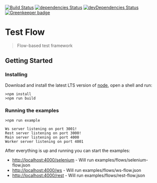 [![Build Status](https://travis-ci.org/leandrogaspar/test-flow.svg?branch=master)](https://travis-ci.org/leandrogaspar/test-flow)
[![dependencies Status](https://david-dm.org/leandrogaspar/test-flow/status.svg)](https://david-dm.org/leandrogaspar/test-flow)
[![devDependencies Status](https://david-dm.org/leandrogaspar/test-flow/dev-status.svg)](https://david-dm.org/leandrogaspar/test-flow?type=dev)
[![Greenkeeper badge](https://badges.greenkeeper.io/leandrogaspar/test-flow.svg)](https://greenkeeper.io/)

# Test Flow
> Flow-based test framework

## Getting Started

### Installing
Download and install the latest LTS version of [node](https://nodejs.org/en/download/), open a shell and run: 

```shell
>npm install
>npm run build
```

### Running the examples

```shell
>npm run example

Ws server listening on port 3001!
Rest server listening on port 3000!
Main server listening on port 4000
Worker server listening on port 4001
```

After everything is up and running you can start the examples:

* [http://localhost:4000/selenium](http://localhost:4000/selenium) - Will run examples/flows/selenium-flow.json
* [http://localhost:4000/ws](http://localhost:4000/ws) - Will run examples/flows/ws-flow.json
* [http://localhost:4000/rest](http://localhost:4000/rest) - Will run examples/flows/rest-flow.json

